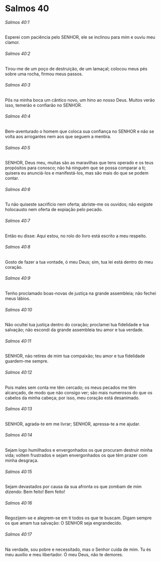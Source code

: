 # Salmos 40

###### Salmos 40:1

Esperei com paciência pelo SENHOR, ele se inclinou para mim e ouviu meu clamor.

###### Salmos 40:2

Tirou-me de um poço de destruição, de um lamaçal; colocou meus pés sobre uma rocha, firmou meus passos.

###### Salmos 40:3

Pôs na minha boca um cântico novo, um hino ao nosso Deus. Muitos verão isso, temerão e confiarão no SENHOR.

###### Salmos 40:4

Bem-aventurado o homem que coloca sua confiança no SENHOR e não se volta aos arrogantes nem aos que seguem a mentira.

###### Salmos 40:5

SENHOR, Deus meu, muitas são as maravilhas que tens operado e os teus propósitos para conosco; não há ninguém que se possa comparar a ti; quisera eu anunciá-los e manifestá-los, mas são mais do que se podem contar.

###### Salmos 40:6

Tu não quiseste sacrifício nem oferta; abriste-me os ouvidos; não exigiste holocausto nem oferta de expiação pelo pecado.

###### Salmos 40:7

Então eu disse: Aqui estou, no rolo do livro está escrito a meu respeito.

###### Salmos 40:8

Gosto de fazer a tua vontade, ó meu Deus; sim, tua lei está dentro do meu coração.

###### Salmos 40:9

Tenho proclamado boas-novas de justiça na grande assembleia; não fechei meus lábios.

###### Salmos 40:10

Não ocultei tua justiça dentro do coração; proclamei tua fidelidade e tua salvação; não escondi da grande assembleia teu amor e tua verdade.

###### Salmos 40:11

SENHOR, não retires de mim tua compaixão; teu amor e tua fidelidade guardem-me sempre.

###### Salmos 40:12

Pois males sem conta me têm cercado; os meus pecados me têm alcançado, de modo que não consigo ver; são mais numerosos do que os cabelos da minha cabeça; por isso, meu coração está desanimado.

###### Salmos 40:13

SENHOR, agrada-te em me livrar; SENHOR, apressa-te a me ajudar.

###### Salmos 40:14

Sejam logo humilhados e envergonhados os que procuram destruir minha vida; voltem frustrados e sejam envergonhados os que têm prazer com minha desgraça.

###### Salmos 40:15

Sejam devastados por causa da sua afronta os que zombam de mim dizendo: Bem feito! Bem feito!

###### Salmos 40:16

Regozijem-se e alegrem-se em ti todos os que te buscam. Digam sempre os que amam tua salvação: O SENHOR seja engrandecido.

###### Salmos 40:17

Na verdade, sou pobre e necessitado, mas o Senhor cuida de mim. Tu és meu auxílio e meu libertador. Ó meu Deus, não te demores.

